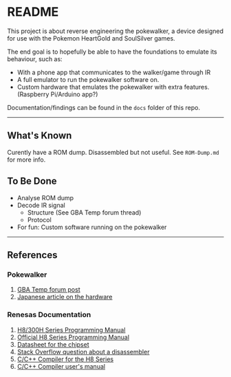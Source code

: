 # README

This project is about reverse engineering the pokewalker, a device designed for use with the Pokemon HeartGold and SoulSilver games.

The end goal is to hopefully be able to have the foundations to emulate its behaviour, such as:
- With a phone app that communicates to the walker/game through IR
- A full emulator to run the pokewalker software on.
- Custom hardware that emulates the pokewalker with extra features. (Raspberry Pi/Arduino app?)

Documentation/findings can be found in the `docs` folder of this repo.

----

## What's Known
Curently have a ROM dump.
Disassembled but not useful.
See `ROM-Dump.md` for more info.

## To Be Done
- Analyse ROM dump
- Decode IR signal
	- Structure (See GBA Temp forum thread)
	- Protocol
- For fun: Custom software running on the pokewalker

----

## References 

### Pokewalker
1. [GBA Temp forum post](https://gbatemp.net/threads/pokewalker-hacking.419462/)
2. [Japanese article on the hardware](http://nds.jpn.org/pokegs/pokew.html)

### Renesas Documentation
1. [H8/300H Series Programming Manual](https://cdn.hackaday.io/files/12686542757824/PrgMnl.pdf)
2. [Official H8 Series Programming Manual](https://www.renesas.com/cn/en/doc/products/mpumcu/001/e602025_h8300.pdf)
3. [Datasheet for the chipset](https://pdf1.alldatasheet.com/datasheet-pdf/view/249752/RENESAS/H838600R.html)
3. [Stack Overflow question about a disassembler](https://reverseengineering.stackexchange.com/questions/1684/are-there-any-free-or-low-cost-disassemblers-for-the-renesas-h8-family-of-proces)
4. [C/C++ Compiler for the H8 Series](https://www.renesas.com/us/en/products/software-tools/tools/compiler-assembler/compiler-package-for-h8sx-h8s-h8-family.html#downloads)
5. [C/C++ Compiler user's manual](https://www.renesas.com/us/en/doc/products/tool/002/rej10j2039_r0c40008xsw07rum.pdf)
